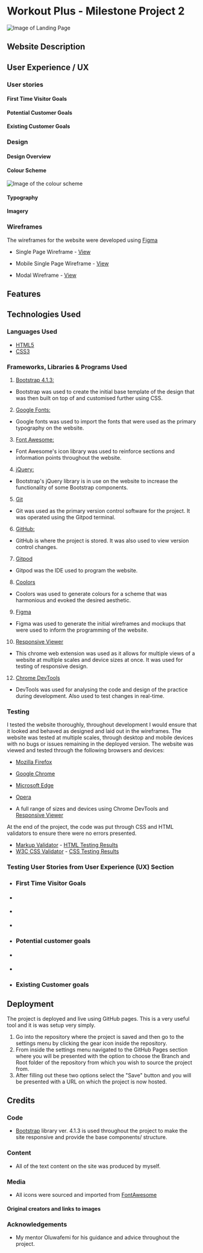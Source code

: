# Workout Plus - Milestone Project 2


![Image of Landing Page]()

## Website Description



## User Experience / UX

### User stories

#### First Time Visitor Goals

#### Potential Customer Goals

#### Existing Customer Goals

### Design

#### Design Overview


#### Colour Scheme
![Image of the colour scheme]()


#### Typography

#### Imagery


### Wireframes

The wireframes for the website were developed using [Figma](https://www.figma.com/) 

 -   Single Page Wireframe - [View]()

 -   Mobile Single Page Wireframe - [View]()

 -   Modal Wireframe - [View]()

## Features

## Technologies Used

### Languages Used

-   [HTML5](https://en.wikipedia.org/wiki/HTML5)
-   [CSS3](https://en.wikipedia.org/wiki/Cascading_Style_Sheets)

### Frameworks, Libraries & Programs Used

1. [Bootstrap 4.1.3:](https://getbootstrap.com/docs/4.4/getting-started/introduction/)
  - Bootstrap was used to create the initial base template of the design that was then built on top of and customised further using CSS.
  
2. [Google Fonts:](https://fonts.google.com/)
  - Google fonts was used to import the fonts that were used as the primary typography on the website.
  
3. [Font Awesome:](https://fontawesome.com/)
  - Font Awesome's icon library was used to reinforce sections and information points throughout the website.
  
4. [jQuery:](https://jquery.com/)
  - Bootstrap's jQuery library is in use on the website to increase the functionality of some Bootstrap components.
  
5. [Git](https://git-scm.com/)
  - Git was used as the primary version control software for the project. It was operated using the Gitpod terminal.
  
6. [GitHub:](https://github.com/)
  - GitHub is where the project is stored. It was also used to view version control changes.
  
7. [Gitpod](https://gitpod.io/)
  - Gitpod was the IDE used to program the website.
  
8. [Coolors](https://coolors.co/)
  - Coolors was used to generate colours for a scheme that was harmonious and evoked the desired aesthetic.
  
9. [Figma](https://www.figma.com/)
  - Figma was used to generate the initial wireframes and mockups that were used to inform the programming of the website.

10. [Responsive Viewer](https://chrome.google.com/webstore/detail/responsive-viewer/inmopeiepgfljkpkidclfgbgbmfcennb?hl=en)
  - This chrome web extension was used as it allows for multiple views of a website at multiple scales and device sizes at once. It was used for testing of responsive design.
  
12. [Chrome DevTools](https://developers.google.com/web/tools/chrome-devtools)
 - DevTools was used for analysing the code and design of the practice during development. Also used to test changes in real-time.
 
 ### Testing

I tested the website thoroughly, throughout development I would ensure that it looked and behaved as designed and laid out in the wireframes. The website was tested at multiple scales, through desktop and mobile devices with no bugs or issues remaining in the deployed version.
The website was viewed and tested through the following browsers and devices:

- [Mozilla Firefox](https://www.mozilla.org/en-US/firefox/)

- [Google Chrome](https://www.google.com/intl/en_ie/chrome/)

- [Microsoft Edge](https://www.microsoft.com/en-us/edge)

- [Opera](https://www.opera.com/)

- A full range of sizes and devices using Chrome DevTools and [Responsive Viewer](https://chrome.google.com/webstore/detail/responsive-viewer/inmopeiepgfljkpkidclfgbgbmfcennb?hl=en)

At the end of the project, the code was put through CSS and HTML validators to ensure there were no errors presented.
-   [Markup Validator](https://validator.w3.org/nu/) - [HTML Testing Results]()
-   [W3C CSS Validator](https://jigsaw.w3.org/css-validator/#validate_by_input) - [CSS Testing Results]()

### Testing User Stories from User Experience (UX) Section

- ### First Time Visitor Goals

-  #### 
  
-  #### 

-  #### 

- ### Potential customer goals
-  #### 

-  #### 

- ### Existing Customer goals

## Deployment

The project is deployed and live using GitHub pages. This is a very useful tool and it is was setup very simply.

1. Go into the repository where the project is saved and then go to the settings menu by clicking the gear icon inside the repository. 
2. From inside the settings menu navigated to the GitHub Pages section where you will be presented with the option to choose the Branch and Root folder of the repository from which you wish to source the project from. 
3. After filling out these two options select the "Save" button and you will be presented with a URL on which the project is now hosted. 

## Credits

### Code

-   [Bootstrap](https://getbootstrap.com/) library ver. 4.1.3 is used throughout the project to make the site responsive and provide the base components/ structure.

### Content

-   All of the text content on the site was produced by myself.

### Media

-   All icons were sourced and imported from [FontAwesome](https://fontawesome.com/)

#### Original creators and links to images

### Acknowledgements

- My mentor Oluwafemi for his guidance and advice throughout the project.
